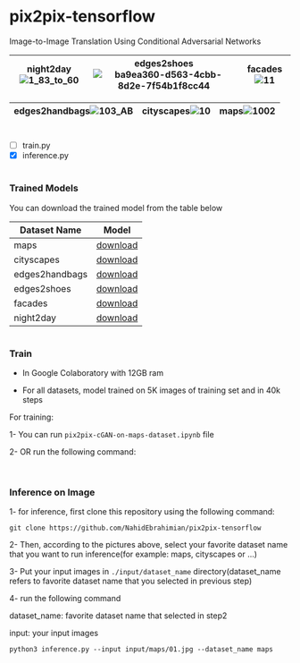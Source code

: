 # pix2pix-tensorflow
Image-to-Image Translation Using Conditional Adversarial Networks

|night2day![1_83_to_60](https://user-images.githubusercontent.com/82975802/140188194-9168b7a0-c83a-467e-b26a-2dad7868a235.jpg)|edges2shoes![ba9ea360-d563-4cbb-8d2e-7f54b1f8cc44](https://user-images.githubusercontent.com/82975802/140188431-16737fc6-3d02-4d7a-b0f5-4f228cb6f467.jpeg)|facades![11](https://user-images.githubusercontent.com/82975802/140188508-3b505b02-dbc2-4826-a0f4-37727502b4b7.jpg)|
| ------------- | ------------- | ------------- |

|edges2handbags![103_AB](https://user-images.githubusercontent.com/82975802/140189363-99aa1203-10e1-4f87-92e3-e3283cf077d3.jpg)| cityscapes![10](https://user-images.githubusercontent.com/82975802/140188577-c6936293-9a7f-4301-8e93-79cc08b9525c.jpg)|maps![1002](https://user-images.githubusercontent.com/82975802/140189945-fd63e667-093d-48be-abab-69526bb8df88.jpg)|
| ------------- | ------------- | ------------- |


#

- [ ] train.py
- [x] inference.py

#
### Trained Models

You can download the trained model from the table below

| Dataset Name  | Model |
| ------------- | ------------- |
|maps|[download]( https://drive.google.com/file/d/1-aGQ78qFieai5CkBiUhz3Hw1b-EudpO4/view?usp=sharing)|
|cityscapes|[download]( https://drive.google.com/file/d/1-EMn9piSvsYnLnlcH1HyODeyqbC9FjRb/view?usp=sharing)      |
|edges2handbags|[download]( https://drive.google.com/file/d/10MStW9oQ3R591G_SWi9fdLQQ5ikwQtUZ/view?usp=sharing)      |
|edges2shoes|[download]( https://drive.google.com/file/d/1-XypWpkrefi-rmRRXFDHbvHWAyADDvqc/view?usp=sharing)     |
|facades|[download]( https://drive.google.com/file/d/1-r1C9hrm0rDo9h7odbjc85SIbxbFitaz/view?usp=sharing)     |
|night2day|[download]( https://drive.google.com/file/d/1-Yex8Ujb7fDW_SGYR_yrhK9Tu3GykrCy/view?usp=sharing)      |

#

### Train

- In Google Colaboratory with 12GB ram

- For all datasets, model trained on 5K images of training set and in 40k steps
 
For training:

1-  You can run `pix2pix-cGAN-on-maps-dataset.ipynb` file

2- OR run the following command:

```
```
#

### Inference on Image

1- for inference, first clone this repository using the following command:

```
git clone https://github.com/NahidEbrahimian/pix2pix-tensorflow
```

2- Then, according to the pictures above, select your favorite dataset name that you want to run inference(for example: maps, cityscapes or ...)

3- Put your input images in `./input/dataset_name` directory(dataset_name refers to favorite dataset name that you selected in previous step)

4- run the following command

dataset_name: favorite dataset name that selected in step2

input: your input images

```
python3 inference.py --input input/maps/01.jpg --dataset_name maps

```
